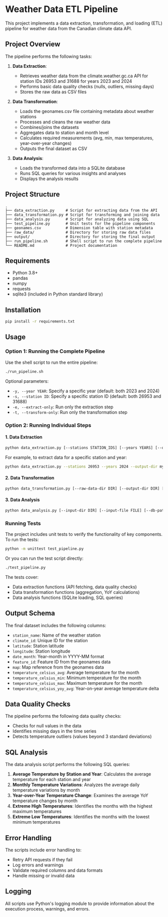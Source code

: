 # Weather Data ETL Pipeline

This project implements a data extraction, transformation, and loading (ETL) pipeline for weather data from the Canadian climate data API.

## Project Overview

The pipeline performs the following tasks:

1. **Data Extraction**:
   - Retrieves weather data from the climate.weather.gc.ca API for station IDs 26953 and 31688 for years 2023 and 2024
   - Performs basic data quality checks (nulls, outliers, missing days)
   - Stores the raw data as CSV files

2. **Data Transformation**:
   - Loads the geonames.csv file containing metadata about weather stations
   - Processes and cleans the raw weather data
   - Combines/joins the datasets
   - Aggregates data to station and month level
   - Calculates required measurements (avg, min, max temperatures, year-over-year changes)
   - Outputs the final dataset as CSV

3. **Data Analysis**:
   - Loads the transformed data into a SQLite database
   - Runs SQL queries for various insights and analyses
   - Displays the analysis results

## Project Structure

```
.
├── data_extraction.py     # Script for extracting data from the API
├── data_transformation.py # Script for transforming and joining data
├── data_analysis.py       # Script for analyzing data using SQL
├── test_pipeline.py       # Unit tests for the pipeline components
├── geonames.csv           # Dimension table with station metadata
├── raw_data/              # Directory for storing raw data files
├── output/                # Directory for storing the final output
├── run_pipeline.sh        # Shell script to run the complete pipeline
└── README.md              # Project documentation
```

## Requirements

- Python 3.8+
- pandas
- numpy
- requests
- sqlite3 (included in Python standard library)

## Installation

```bash
pip install -r requirements.txt
```

## Usage

### Option 1: Running the Complete Pipeline

Use the shell script to run the entire pipeline:

```bash
./run_pipeline.sh
```

Optional parameters:
- `-y, --year YEAR`: Specify a specific year (default: both 2023 and 2024)
- `-s, --station ID`: Specify a specific station ID (default: both 26953 and 31688)
- `-e, --extract-only`: Run only the extraction step
- `-t, --transform-only`: Run only the transformation step

### Option 2: Running Individual Steps

#### 1. Data Extraction

```bash
python data_extraction.py [--stations STATION_IDS] [--years YEARS] [--output-dir DIR]
```

For example, to extract data for a specific station and year:
```bash
python data_extraction.py --stations 26953 --years 2024 --output-dir my_data
```

#### 2. Data Transformation

```bash
python data_transformation.py [--raw-data-dir DIR] [--output-dir DIR] [--geonames-file FILE] [--output-file FILE]
```

#### 3. Data Analysis

```bash
python data_analysis.py [--input-dir DIR] [--input-file FILE] [--db-path PATH]
```

### Running Tests

The project includes unit tests to verify the functionality of key components. To run the tests:

```bash
python -m unittest test_pipeline.py
```

Or you can run the test script directly:

```bash
./test_pipeline.py
```

The tests cover:
- Data extraction functions (API fetching, data quality checks)
- Data transformation functions (aggregation, YoY calculations)
- Data analysis functions (SQLite loading, SQL queries)

## Output Schema

The final dataset includes the following columns:

- `station_name`: Name of the weather station
- `climate_id`: Unique ID for the station
- `latitude`: Station latitude
- `longitude`: Station longitude
- `date_month`: Year-month in YYYY-MM format
- `feature_id`: Feature ID from the geonames data
- `map`: Map reference from the geonames data
- `temperature_celsius_avg`: Average temperature for the month
- `temperature_celsius_min`: Minimum temperature for the month
- `temperature_celsius_max`: Maximum temperature for the month
- `temperature_celsius_yoy_avg`: Year-on-year average temperature delta

## Data Quality Checks

The pipeline performs the following data quality checks:

- Checks for null values in the data
- Identifies missing days in the time series
- Detects temperature outliers (values beyond 3 standard deviations)

## SQL Analysis

The data analysis script performs the following SQL queries:

1. **Average Temperature by Station and Year**: Calculates the average temperature for each station and year
2. **Monthly Temperature Variations**: Analyzes the average daily temperature variations by month
3. **Year-over-Year Temperature Change**: Examines the average YoY temperature changes by month
4. **Extreme High Temperatures**: Identifies the months with the highest maximum temperatures
5. **Extreme Low Temperatures**: Identifies the months with the lowest minimum temperatures

## Error Handling

The scripts include error handling to:

- Retry API requests if they fail
- Log errors and warnings
- Validate required columns and data formats
- Handle missing or invalid data

## Logging

All scripts use Python's logging module to provide information about the execution process, warnings, and errors. 